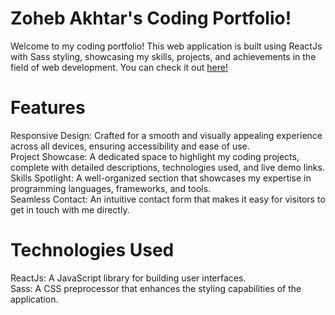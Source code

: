 # Zoheb Akhtar's Coding Portfolio!

Welcome to my coding portfolio! This web application is built using ReactJs with Sass styling, showcasing my skills, projects, and achievements in the field of web development. You can check it out [here!](https://zoheba-portfolio.vercel.app/)

# Features

Responsive Design: Crafted for a smooth and visually appealing experience across all devices, ensuring accessibility and ease of use. <br />
Project Showcase: A dedicated space to highlight my coding projects, complete with detailed descriptions, technologies used, and live demo links. <br />
Skills Spotlight: A well-organized section that showcases my expertise in programming languages, frameworks, and tools. <br />
Seamless Contact: An intuitive contact form that makes it easy for visitors to get in touch with me directly.

# Technologies Used 

ReactJs: A JavaScript library for building user interfaces.
<br />
Sass: A CSS preprocessor that enhances the styling capabilities of the application.
